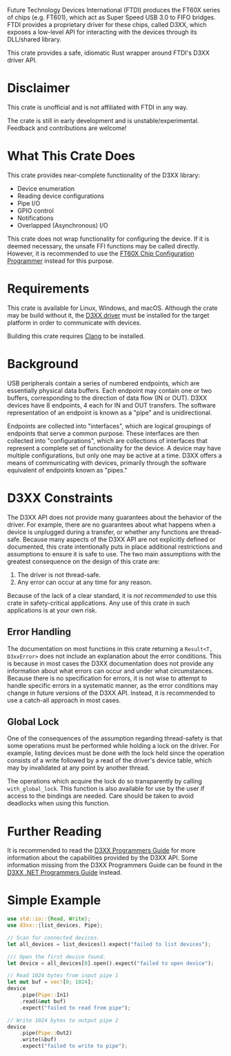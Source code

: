 Future Technology Devices International (FTDI) produces the FT60X series of chips (e.g. FT601),
which act as Super Speed USB 3.0 to FIFO bridges. FTDI provides a proprietary driver for these chips,
called D3XX, which exposes a low-level API for interacting with the devices through its DLL/shared library.

This crate provides a safe, idiomatic Rust wrapper around FTDI's D3XX driver API.

# Disclaimer

This crate is unofficial and is not affiliated with FTDI in any way.

The crate is still in early development and is unstable/experimental.
Feedback and contributions are welcome!

# What This Crate Does

This crate provides near-complete functionality of the D3XX library:
- Device enumeration
- Reading device configurations
- Pipe I/O
- GPIO control
- Notifications
- Overlapped (Asynchronous) I/O

This crate does not wrap functionality for configuring the device. If it is deemed necessary,
the unsafe FFI functions may be called directly. However, it is recommended to use the
[FT60X Chip Configuration Programmer](https://ftdichip.com/utilities/) instead for this purpose.

# Requirements

This crate is available for Linux, Windows, and macOS. Although the crate may be build without
it, the [D3XX driver](https://ftdichip.com/drivers/d3xx-drivers/) must be installed for the
target platform in order to communicate with devices.

Building this crate requires [Clang](https://releases.llvm.org/download.html) to be installed.

# Background

USB peripherals contain a series of numbered endpoints, which are essentially physical data buffers. Each endpoint may contain
one or two buffers, corresponding to the direction of data flow (IN or OUT). D3XX devices have 8 endpoints, 4 each for IN and OUT transfers.
The software representation of an endpoint is known as a "pipe" and is unidirectional.

Endpoints are collected into "interfaces", which are logical groupings of endpoints that serve a common purpose.
These interfaces are then collected into "configurations", which are collections of interfaces that represent
a complete set of functionality for the device. A device may have multiple configurations, but only one may be active
at a time. D3XX offers a means of communicating with devices, primarily through the software equivalent of endpoints
known as "pipes."

# D3XX Constraints

The D3XX API does not provide many guarantees about the behavior of the driver. For example, there are
no guarantees about what happens when a device is unplugged during a transfer, or whether any functions
are thread-safe. Because many aspects of the D3XX API are not explicitly defined or documented, this crate
intentionally puts in place additional restrictions and assumptions to ensure it is safe to use.
The two main assumptions with the greatest consequence on the design of this crate are:

1. The driver is not thread-safe.
2. Any error can occur at any time for any reason.

Because of the lack of a clear standard, it is *not recommended* to use this crate in safety-critical applications.
Any use of this crate in such applications is at your own risk.

## Error Handling

The documentation on most functions in this crate returning a `Result<T, D3xxError>` does not include an
explanation about the error conditions. This is because in most cases the D3XX documentation
does not provide any information about what errors can occur and under what circumstances.
Because there is no specification for errors, it is not wise to attempt to handle specific
errors in a systematic manner, as the error conditions may change in future versions of the
D3XX API. Instead, it is recommended to use a catch-all approach in most cases.

## Global Lock

One of the consequences of the assumption regarding thread-safety is that some operations
must be performed while holding a lock on the driver. For example, listing devices must be done
with the lock held since the operation consists of a write followed by a read of the driver's
device table, which may by invalidated at any point by another thread.

The operations which acquire the lock do so transparently by calling
`with_global_lock`. This function is also available for use
by the user if access to the bindings are needed. Care should be taken to avoid deadlocks when
using this function.

# Further Reading

It is recommended to read the [D3XX Programmers Guide](https://ftdichip.com/wp-content/uploads/2020/07/AN_379-D3xx-Programmers-Guide-1.pdf)
for more information about the capabilities provided by the D3XX API. Some information missing from the
D3XX Programmers Guide can be found in the
[D3XX .NET Programmers Guide](https://ftdichip.com/wp-content/uploads/2020/08/AN_407-D3xx-.NET-Programmers-Guide.pdf)
instead.

# Simple Example

```rust
use std::io::{Read, Write};
use d3xx::{list_devices, Pipe};

// Scan for connected devices.
let all_devices = list_devices().expect("failed to list devices");

/// Open the first device found.
let device = all_devices[0].open().expect("failed to open device");

// Read 1024 bytes from input pipe 1
let mut buf = vec![0; 1024];
device
    .pipe(Pipe::In1)
    .read(&mut buf)
    .expect("failed to read from pipe");

// Write 1024 bytes to output pipe 2
device
    .pipe(Pipe::Out2)
    .write(&buf)
    .expect("failed to write to pipe");
```
